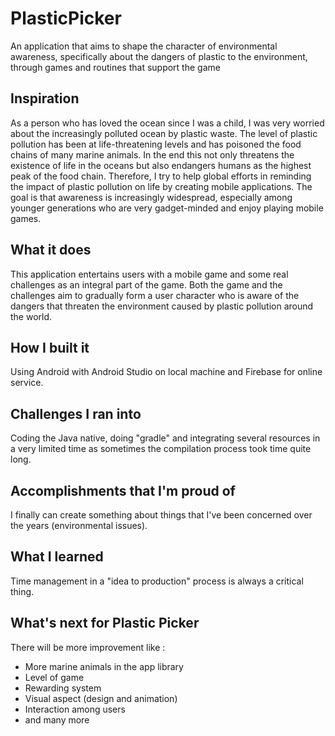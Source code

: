 # PlasticPicker
An application that aims to shape the character of environmental awareness, specifically about the dangers of plastic to the environment, through games and routines that support the game

## Inspiration
As a person who has loved the ocean since I was a child, I was very worried about the increasingly polluted ocean by plastic waste. The level of plastic pollution has been at life-threatening levels and has poisoned the food chains of many marine animals. In the end this not only threatens the existence of life in the oceans but also endangers humans as the highest peak of the food chain. Therefore, I try to help global efforts in reminding the impact of plastic pollution on life by creating mobile applications. The goal is that awareness is increasingly widespread, especially among younger generations who are very gadget-minded and enjoy playing mobile games.

## What it does
This application entertains users with a mobile game and some real challenges as an integral part of the game. Both the game and the challenges aim to gradually form a user character who is aware of the dangers that threaten the environment caused by plastic pollution around the world.

## How I built it
Using Android with Android Studio on local machine and Firebase for online service.

## Challenges I ran into
Coding the Java native, doing "gradle" and integrating several resources in a very limited time as sometimes the compilation process took time quite long.

## Accomplishments that I'm proud of
I finally can create something about things that I've been concerned over the years (environmental issues).

## What I learned
Time management in a "idea to production" process is always a critical thing.

## What's next for Plastic Picker
There will be more improvement like :
- More marine animals in the app library
- Level of game
- Rewarding system
- Visual aspect (design and animation)
- Interaction among users
- and many more
